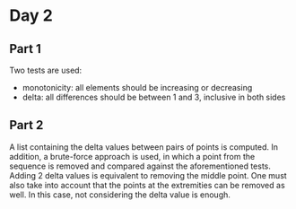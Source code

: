 # Day 2

## Part 1

Two tests are used:

- monotonicity: all elements should be increasing or decreasing
- delta: all differences should be between 1 and 3, inclusive in both sides

## Part 2

A list containing the delta values between pairs of points is computed. In addition, a brute-force approach is used, in which a point from the sequence is removed and compared against the aforementioned tests. Adding 2 delta values is equivalent to removing the middle point. One must also take into account that the points at the extremities can be removed as well. In this case, not considering the delta value is enough.
